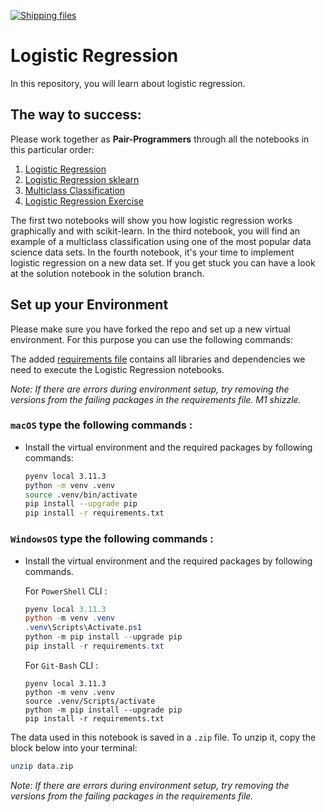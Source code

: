 [![Shipping files](https://github.com/neuefische/ds-logistic-regression/actions/workflows/workflow-02.yml/badge.svg?branch=main&event=workflow_dispatch)](https://github.com/neuefische/ds-logistic-regression/actions/workflows/workflow-02.yml)

# Logistic Regression

In this repository, you will learn about logistic regression.

## The way to success:

Please work together as **Pair-Programmers** through all the notebooks
in this particular order:

1. [Logistic Regression](1_Logistic_Regression.ipynb)
2. [Logistic Regression sklearn](2_Logistic_Regression_sklearn.ipynb)
3. [Multiclass Classification](3_Multiclass_Classification.ipynb)
4. [Logistic Regression Exercise](4_Logistic_Regression_Exercise.ipynb)

The first two notebooks will show you how logistic regression works graphically
and with scikit-learn.
In the third notebook, you will find an example of a multiclass classification using one of the most popular data science data sets.
In the fourth notebook, it's your time to implement logistic regression on a new data set. If you get stuck you can have a look at the solution notebook in the solution branch. 

## Set up your Environment

Please make sure you have forked the repo and set up a new virtual environment. For this purpose you can use the following commands:

The added [requirements file](requirements.txt) contains all libraries and dependencies we need to execute the Logistic Regression notebooks.

*Note: If there are errors during environment setup, try removing the versions from the failing packages in the requirements file. M1 shizzle.*

### **`macOS`** type the following commands : 


- Install the virtual environment and the required packages by following commands:

    ```BASH
    pyenv local 3.11.3
    python -m venv .venv
    source .venv/bin/activate
    pip install --upgrade pip
    pip install -r requirements.txt
    ```
### **`WindowsOS`** type the following commands :

- Install the virtual environment and the required packages by following commands.

   For `PowerShell` CLI :

    ```PowerShell
    pyenv local 3.11.3
    python -m venv .venv
    .venv\Scripts\Activate.ps1
    python -m pip install --upgrade pip
    pip install -r requirements.txt
    ```

    For `Git-Bash` CLI :
    ```
    pyenv local 3.11.3
    python -m venv .venv
    source .venv/Scripts/activate
    python -m pip install --upgrade pip
    pip install -r requirements.txt
    ```

The data used in this notebook is saved in a `.zip` file. To unzip it, copy the block below into your terminal:

```Bash
unzip data.zip
```

*Note: If there are errors during environment setup, try removing the versions from the failing packages in the requirements file.*
